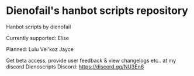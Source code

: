 # Dienofail's hanbot scripts repository
Hanbot scripts by dienofail

Currently supported:
Elise

Planned:
Lulu
Vel'koz
Jayce

Get beta access, provide user feedback & view changelogs etc.. at my discord
Dienoscripts Discord: https://discord.gg/NU3En6
